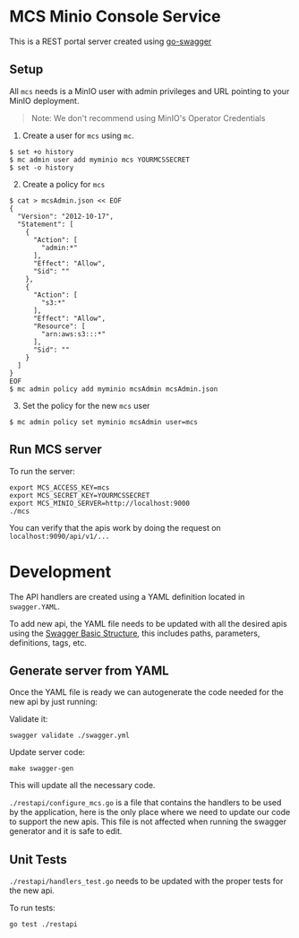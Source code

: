 # MCS Minio Console Service

This is a REST portal server created using [go-swagger](https://github.com/go-swagger/go-swagger)

## Setup

All `mcs` needs is a MinIO user with admin privileges and URL pointing to your MinIO deployment.
> Note: We don't recommend using MinIO's Operator Credentials

1. Create a user for `mcs` using `mc`. 
```
$ set +o history
$ mc admin user add myminio mcs YOURMCSSECRET
$ set -o history
```

2. Create a policy for `mcs`

```
$ cat > mcsAdmin.json << EOF
{
  "Version": "2012-10-17",
  "Statement": [
    {
      "Action": [
        "admin:*"
      ],
      "Effect": "Allow",
      "Sid": ""
    },
    {
      "Action": [
        "s3:*"
      ],
      "Effect": "Allow",
      "Resource": [
        "arn:aws:s3:::*"
      ],
      "Sid": ""
    }
  ]
}
EOF
$ mc admin policy add myminio mcsAdmin mcsAdmin.json
```

3. Set the policy for the new `mcs` user

```
$ mc admin policy set myminio mcsAdmin user=mcs
```

## Run MCS server
To run the server:

```
export MCS_ACCESS_KEY=mcs
export MCS_SECRET_KEY=YOURMCSSECRET
export MCS_MINIO_SERVER=http://localhost:9000
./mcs
```

You can verify that the apis work by doing the request on `localhost:9090/api/v1/...`

# Development

The API handlers are created using a YAML definition located in `swagger.YAML`.

To add new api, the YAML file needs to be updated with all the desired apis using the [Swagger Basic Structure](https://swagger.io/docs/specification/2-0/basic-structure/), this includes paths, parameters, definitions, tags, etc.

## Generate server from YAML 
Once the YAML file is ready we can autogenerate the code needed for the new api by just running:

Validate it:
```
swagger validate ./swagger.yml
```
Update server code:
```
make swagger-gen
```

This will update all the necessary code.

`./restapi/configure_mcs.go` is a file that contains the handlers to be used by the application, here is the only place where we need to update our code to support the new apis. This file is not affected when running the swagger generator and it is safe to edit.

## Unit Tests
`./restapi/handlers_test.go` needs to be updated with the proper tests for the new api.

To run tests:
```
go test ./restapi
```
